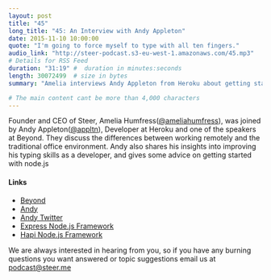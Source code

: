 ```yaml
---
layout: post
title: "45"
long_title: "45: An Interview with Andy Appleton"
date: 2015-11-10 10:00:00
quote: "I'm going to force myself to type with all ten fingers."
audio_link: "http://steer-podcast.s3-eu-west-1.amazonaws.com/45.mp3"
# Details for RSS Feed
duration: "31:19" #  duration in minutes:seconds
length: 30072499  # size in bytes
summary: "Amelia interviews Andy Appleton from Heroku about getting started with node.js, remote working and the importance of typing correctly."

# The main content cant be more than 4,000 characters
---
```

Founder and CEO of Steer, Amelia Humfress([@ameliahumfress](https://twitter.com/ameliahumfress)), was joined by Andy Appleton([@appltn](https://twitter.com/appltn)), Developer at Heroku and one of the speakers at Beyond. They discuss the differences between working remotely and the traditional office environment. Andy also shares his insights into improving his typing skills as a developer, and gives some advice on getting started with node.js

#### Links
- [Beyond](http://beyondconf.co)
- [Andy](http://floatleft.com/)
- [Andy Twitter](https://twitter.com/appltn)
- [Express Node.js Framework](http://expressjs.com/)
- [Hapi Node.js Framework](http://hapijs.com/)

We are always interested in hearing from you, so if you have any burning questions you want answered or topic suggestions email us at [podcast@steer.me](mailto:podcast@steer.me)
